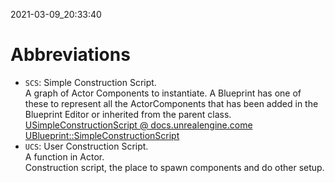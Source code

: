 2021-03-09_20:33:40

# Abbreviations

- `SCS`: Simple Construction Script.  
    A graph of Actor Components to instantiate.
    A Blueprint has one of these to represent all the ActorComponents that has been added in the Blueprint Editor or inherited from the parent class.  
    [USimpleConstructionScript @ docs.unrealengine.come](https://docs.unrealengine.com/en-US/API/Runtime/Engine/Engine/USimpleConstructionScript/index.html)  
    [UBlueprint::SimpleConstructionScript](https://docs.unrealengine.com/en-US/API/Runtime/Engine/Engine/UBlueprint/SimpleConstructionScript/index.html)
- `UCS`: User Construction Script.  
    A function in Actor.  
    Construction script, the place to spawn components and do other setup.
